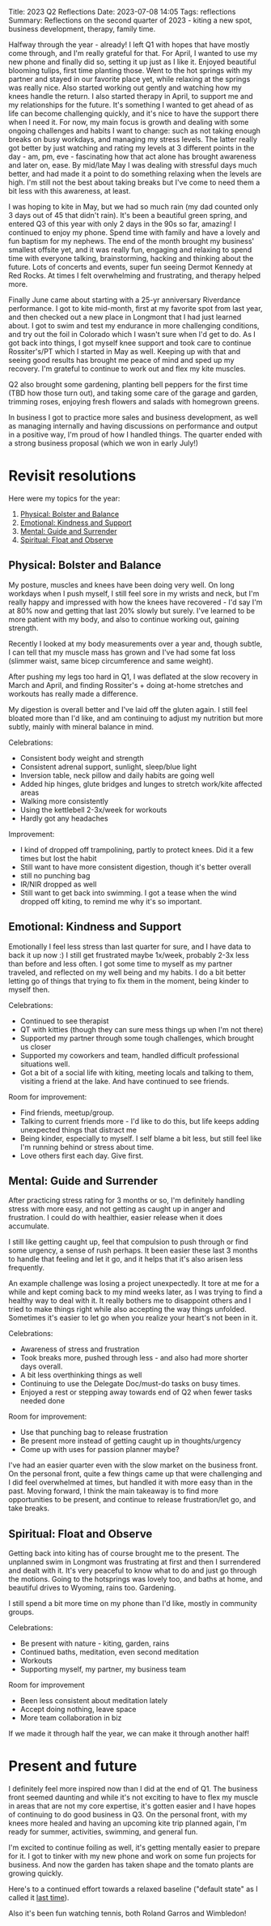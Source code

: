 Title: 2023 Q2 Reflections
Date: 2023-07-08 14:05
Tags: reflections
Summary: Reflections on the second quarter of 2023 - kiting a new spot, business development, therapy, family time.

Halfway through the year - already! I left Q1 with hopes that have mostly come through, and I'm really grateful for that. For April, I wanted to use my new phone and finally did so, setting it up just as I like it. Enjoyed beautiful blooming tulips, first time planting those. Went to the hot springs with my partner and stayed in our favorite place yet, while relaxing at the springs was really nice. Also started working out gently and watching how my knees handle the return. I also started therapy in April, to support me and my relationships for the future. It's something I wanted to get ahead of as life can become challenging quickly, and it's nice to have the support there when I need it. For now, my main focus is growth and dealing with some ongoing challenges and habits I want to change: such as not taking enough breaks on busy workdays, and managing my stress levels. The latter really got better by just watching and rating my levels at 3 different points in the day - am, pm, eve - fascinating how that act alone has brought awareness and later on, ease. By mid/late May I was dealing with stressful days much better, and had made it a point to do something relaxing when the levels are high. I'm still not the best about taking breaks but I've come to need them a bit less with this awareness, at least.

I was hoping to kite in May, but we had so much rain (my dad counted only 3 days out of 45 that didn't rain). It's been a beautiful green spring, and entered Q3 of this year with only 2 days in the 90s so far, amazing! I continued to enjoy my phone. Spend time with family and have a lovely and fun baptism for my nephews. The end of the month brought my business' smallest offsite yet, and it was really fun, engaging and relaxing to spend time with everyone talking, brainstorming, hacking and thinking about the future. Lots of concerts and events, super fun seeing Dermot Kennedy at Red Rocks. At times I felt overwhelming and frustrating, and therapy helped more.

Finally June came about starting with a 25-yr anniversary Riverdance performance. I got to kite mid-month, first at my favorite spot from last year, and then checked out a new place in Longmont that I had just learned about. I got to swim and test my endurance in more challenging conditions, and try out the foil in Colorado which I wasn't sure when I'd get to do. As I got back into things, I got myself knee support and took care to continue Rossiter's/PT which I started in May as well. Keeping up with that and seeing good results has brought me peace of mind and sped up my recovery. I'm grateful to continue to work out and flex my kite muscles.

Q2 also brought some gardening, planting bell peppers for the first time (TBD how those turn out), and taking some care of the garage and garden, trimming roses, enjoying fresh flowers and salads with homegrown greens.

In business I got to practice more sales and business development, as well as managing internally and having discussions on performance and output in a positive way, I'm proud of how I handled things. The quarter ended with a strong business proposal (which we won in early July!)

# Revisit resolutions

Here were my topics for the year:

1. [Physical: Bolster and Balance](#physical-bolster-and-balance)
2. [Emotional: Kindness and Support](#emotional-kindness-and-support)
3. [Mental: Guide and Surrender](#mental-guide-and-surrender)
4. [Spiritual: Float and Observe](#spiritual-float-and-observe)

## Physical: Bolster and Balance

My posture, muscles and knees have been doing very well. On long workdays when I push myself, I still feel sore in my wrists and neck, but I'm really happy and impressed with how the knees have recovered - I'd say I'm at 80% now and getting that last 20% slowly but surely. I've learned to be more patient with my body, and also to continue working out, gaining strength.

Recently I looked at my body measurements over a year and, though subtle, I can tell that my muscle mass has grown and I've had some fat loss (slimmer waist, same bicep circumference and same weight).

After pushing my legs too hard in Q1, I was deflated at the slow recovery in March and April, and finding Rossiter's + doing at-home stretches and workouts has really made a difference.

My digestion is overall better and I've laid off the gluten again. I still feel bloated more than I'd like, and am continuing to adjust my nutrition but more subtly, mainly with mineral balance in mind.

Celebrations:

* Consistent body weight and strength
* Consistent adrenal support, sunlight, sleep/blue light
* Inversion table, neck pillow and daily habits are going well
* Added hip hinges, glute bridges and lunges to stretch work/kite affected areas
* Walking more consistently
* Using the kettlebell 2-3x/week for workouts
* Hardly got any headaches

Improvement:

* I kind of dropped off trampolining, partly to protect knees. Did it a few times but lost the habit
* Still want to have more consistent digestion, though it's better overall
* still no punching bag
* IR/NIR dropped as well
* Still want to get back into swimming. I got a tease when the wind dropped off kiting, to remind me why it's so important.


## Emotional: Kindness and Support


Emotionally I feel less stress than last quarter for sure, and I have data to back it up now :) I still get frustrated maybe 1x/week, probably 2-3x less than before and less often. I got some time to myself as my partner traveled, and reflected on my well being and my habits. I do a bit better letting go of things that trying to fix them in the moment, being kinder to myself then.

Celebrations:

* Continued to see therapist
* QT with kitties (though they can sure mess things up when I'm not there)
* Supported my partner through some tough challenges, which brought us closer
* Supported my coworkers and team, handled difficult professional situations well.
* Got a bit of a social life with kiting, meeting locals and talking to them, visiting a friend at the lake. And have continued to see friends.

Room for improvement:

* Find friends, meetup/group.
* Talking to current friends more - I'd like to do this, but life keeps adding unexpected things that distract me
* Being kinder, especially to myself. I self blame a bit less, but still feel like I'm running behind or stress about time.
* Love others first each day. Give first.

## Mental: Guide and Surrender

After practicing stress rating for 3 months or so, I'm definitely handling stress with more easy, and not getting as caught up in anger and frustration. I could do with healthier, easier release when it does accumulate.

I still like getting caught up, feel that compulsion to push through or find some urgency, a sense of rush perhaps. It been easier these last 3 months to handle that feeling and let it go, and it helps that it's also arisen less frequently.

An example challenge was losing a project unexpectedly. It tore at me for a while and kept coming back to my mind weeks later, as I was trying to find a healthy way to deal with it. It really bothers me to disappoint others and I tried to make things right while also accepting the way things unfolded. Sometimes it's easier to let go when you realize your heart's not been in it.

Celebrations:

* Awareness of stress and frustration
* Took breaks more, pushed through less - and also had more shorter days overall.
* A bit less overthinking things as well
* Continuing to use the Delegate Doc/must-do tasks on busy times.
* Enjoyed a rest or stepping away towards end of Q2 when fewer tasks needed done

Room for improvement:

* Use that punching bag to release frustration
* Be present more instead of getting caught up in thoughts/urgency
* Come up with uses for passion planner maybe?

I've had an easier quarter even with the slow market on the business front. On the personal front, quite a few things came up that were challenging and I did feel overwhelmed at times, but handled it with more easy than in the past. Moving forward, I think the main takeaway is to find more opportunities to be present, and continue to release frustration/let go, and take breaks.

## Spiritual: Float and Observe

Getting back into kiting has of course brought me to the present. The unplanned swim in Longmont was frustrating at first and then I surrendered and dealt with it. It's very peaceful to know what to do and just go through the motions. Going to the hotsprings was lovely too, and baths at home, and beautiful drives to Wyoming, rains too. Gardening.

I still spend a bit more time on my phone than I'd like, mostly in community groups.

Celebrations:

* Be present with nature - kiting, garden, rains
* Continued baths, meditation, even second meditation
* Workouts
* Supporting myself, my partner, my business team

Room for improvement

* Been less consistent about meditation lately
* Accept doing nothing, leave space
* More team collaboration in biz

If we made it through half the year, we can make it through another half!

# Present and future

I definitely feel more inspired now than I did at the end of Q1. The business front seemed daunting and while it's not exciting to have to flex my muscle in areas that are not my core expertise, it's gotten easier and I have hopes of continuing to do good business in Q3. On the personal front, with my knees more healed and having an upcoming kite trip planned again, I'm ready for summer, activities, swimming, and general fun.

I'm excited to continue foiling as well, it's getting mentally easier to prepare for it. I got to tinker with my new phone and work on some fun projects for business. And now the garden has taken shape and the tomato plants are growing quickly.

Here's to a continued effort towards a relaxed baseline ("default state" as I called it [last time](/2023/04/2023-q1-reflections/#present-and-future)).

Also it's been fun watching tennis, both Roland Garros and Wimbledon!